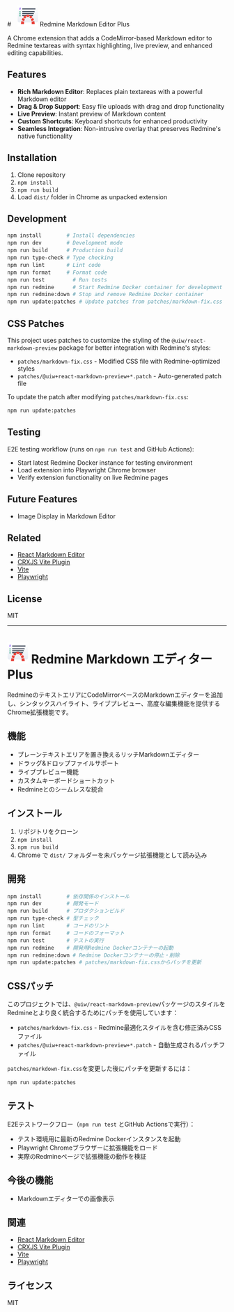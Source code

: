 #　![icon](icons/icon-48.png) Redmine Markdown Editor Plus

A Chrome extension that adds a CodeMirror-based Markdown editor to Redmine textareas with syntax highlighting, live preview, and enhanced editing capabilities.

## Features

- **Rich Markdown Editor**: Replaces plain textareas with a powerful Markdown editor
- **Drag & Drop Support**: Easy file uploads with drag and drop functionality
- **Live Preview**: Instant preview of Markdown content
- **Custom Shortcuts**: Keyboard shortcuts for enhanced productivity
- **Seamless Integration**: Non-intrusive overlay that preserves Redmine's native functionality

## Installation

1. Clone repository
2. `npm install`
3. `npm run build`
4. Load `dist/` folder in Chrome as unpacked extension

## Development

```bash
npm install        # Install dependencies
npm run dev        # Development mode
npm run build      # Production build
npm run type-check # Type checking
npm run lint       # Lint code
npm run format     # Format code
npm run test         # Run tests
npm run redmine      # Start Redmine Docker container for development
npm run redmine:down # Stop and remove Redmine Docker container
npm run update:patches # Update patches from patches/markdown-fix.css
```

## CSS Patches

This project uses patches to customize the styling of the `@uiw/react-markdown-preview` package for better integration with Redmine's styles:

- `patches/markdown-fix.css` - Modified CSS file with Redmine-optimized styles
- `patches/@uiw+react-markdown-preview+*.patch` - Auto-generated patch file

To update the patch after modifying `patches/markdown-fix.css`:

```bash
npm run update:patches
```

## Testing

E2E testing workflow (runs on `npm run test` and GitHub Actions):

- Start latest Redmine Docker instance for testing environment
- Load extension into Playwright Chrome browser
- Verify extension functionality on live Redmine pages

## Future Features

- Image Display in Markdown Editor

## Related

- [React Markdown Editor](https://github.com/uiwjs/react-markdown-editor)
- [CRXJS Vite Plugin](https://crxjs.dev/vite-plugin)
- [Vite](https://vitejs.dev/)
- [Playwright](https://playwright.dev/)

## License

MIT

---

# ![icon](icons/icon-48.png) Redmine Markdown エディター Plus

RedmineのテキストエリアにCodeMirrorベースのMarkdownエディターを追加し、シンタックスハイライト、ライブプレビュー、高度な編集機能を提供するChrome拡張機能です。

## 機能

- プレーンテキストエリアを置き換えるリッチMarkdownエディター
- ドラッグ&ドロップファイルサポート
- ライブプレビュー機能
- カスタムキーボードショートカット
- Redmineとのシームレスな統合

## インストール

1. リポジトリをクローン
2. `npm install`
3. `npm run build`
4. Chrome で `dist/` フォルダーを未パッケージ拡張機能として読み込み

## 開発

```bash
npm install        # 依存関係のインストール
npm run dev        # 開発モード
npm run build      # プロダクションビルド
npm run type-check # 型チェック
npm run lint       # コードのリント
npm run format     # コードのフォーマット
npm run test       # テストの実行
npm run redmine    # 開発用Redmine Dockerコンテナーの起動
npm run redmine:down # Redmine Dockerコンテナーの停止・削除
npm run update:patches # patches/markdown-fix.cssからパッチを更新
```

## CSSパッチ

このプロジェクトでは、`@uiw/react-markdown-preview`パッケージのスタイルをRedmineとより良く統合するためにパッチを使用しています：

- `patches/markdown-fix.css` - Redmine最適化スタイルを含む修正済みCSSファイル
- `patches/@uiw+react-markdown-preview+*.patch` - 自動生成されるパッチファイル

`patches/markdown-fix.css`を変更した後にパッチを更新するには：

```bash
npm run update:patches
```

## テスト

E2Eテストワークフロー（`npm run test` とGitHub Actionsで実行）：

- テスト環境用に最新のRedmine Dockerインスタンスを起動
- Playwright Chromeブラウザーに拡張機能をロード
- 実際のRedmineページで拡張機能の動作を検証

## 今後の機能

- Markdownエディターでの画像表示

## 関連

- [React Markdown Editor](https://github.com/uiwjs/react-markdown-editor)
- [CRXJS Vite Plugin](https://crxjs.dev/vite-plugin)
- [Vite](https://vitejs.dev/)
- [Playwright](https://playwright.dev/)

## ライセンス

MIT